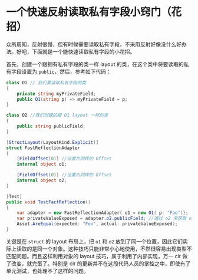 # 一个快速反射读取私有字段小窍门（花招）

众所周知，反射很慢，但有时候需要读取私有字段，不采用反射好像没什么好办法。好吧，下面就是一个能快速读取私有字段的小花招。

首先，创建一个跟拥有私有字段的类一样 layout 的类，在这个类中将要读取的私有字段设置为 `public`，然后，参考如下代码：

```cs
class O1 // 我们要读取私有字段的类
{
    private string myPrivateField;
    public O1(string p) => myPrivateField = p;
}

class O2 //我们创建的跟 O1 layout 一样的类
{
    public string publicField;
}

[StructLayout(LayoutKind.Explicit)]
struct FastReflectionAdapter
{
    [FieldOffset(0)] //设置为同样的 Offset
    internal object o1;

    [FieldOffset(0)] //设置为同样的 Offset
    internal object o2;
}

[Test]
public void TestFactReflection()
{
    var adapter = new FastReflectionAdapter{ o1 = new O1( p: "Foo")};
    var privateValueExposed = adapter.o2.publicField; //通过 o2 来获取 o1 的值
    Asset.AreEqual(expected: "Foo", actual: privateValueExposed);
}
```

关键是在 `struct` 的 layout 布局上，把 `o1` 和 `o2` 放到了同一个位置，因此它们实际上读取的是同一个对象。这种技巧只能非常小心地使用，不然很容易出现类型不匹配问题。而且这样利用对象的 layout 技巧，属于利用了内部实现，万一 clr 做了改变，就完蛋了。特别是 clr 的更新并不在这段代码人员的掌控之中，即使有了单元测试，也处理不了这样的问题。